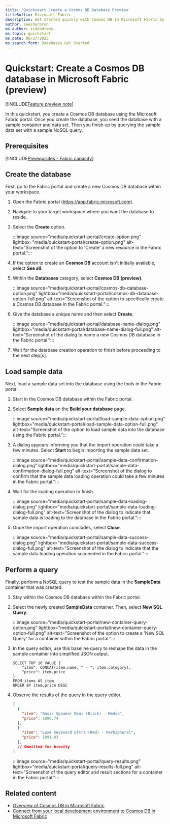 ```yaml
---
title: 'Quickstart Create a Cosmos DB Database Preview'
titleSuffix: Microsoft Fabric
description: Get started quickly with Cosmos DB in Microsoft Fabric by creating a new instance in the Microsoft Fabric portal.
author: seesharprun
ms.author: sidandrews
ms.topic: quickstart
ms.date: 06/27/2025
ms.search.form: Databases Get Started
---
```


# Quickstart: Create a Cosmos DB database in Microsoft Fabric (preview)

[!INCLUDE[Feature preview note](../../includes/feature-preview-note.md)]

In this quickstart, you create a Cosmos DB database using the Microsoft Fabric portal. Once you create the database, you seed the database with a sample container and data set. Then you finish up by querying the sample data set with a sample NoSQL query.

## Prerequisites

[!INCLUDE[Prerequisites - Fabric capacity](includes/prerequisite-fabric-capacity.md)]

## Create the database

First, go to the Fabric portal and create a new Cosmos DB database within your workspace.

1. Open the Fabric portal (<https://app.fabric.microsoft.com>).

1. Navigate to your target workspace where you want the database to reside.

1. Select the **Create** option.

    :::image source="media/quickstart-portal/create-option.png" lightbox="media/quickstart-portal/create-option.png" alt-text="Screenshot of the option to 'Create' a new resource in the Fabric portal.":::

1. If the option to create an **Cosmos DB** account isn't initially available, select **See all**.

1. Within the **Databases** category, select **Cosmos DB (preview)**.

    :::image source="media/quickstart-portal/cosmos-db-database-option.png" lightbox="media/quickstart-portal/cosmos-db-database-option-full.png" alt-text="Screenshot of the option to specifically create a Cosmos DB database in the Fabric portal.":::

1. Give the database a unique name and then select **Create**.

    :::image source="media/quickstart-portal/database-name-dialog.png" lightbox="media/quickstart-portal/database-name-dialog-full.png" alt-text="Screenshot of the dialog to name a new Cosmos DB database in the Fabric portal.":::

1. Wait for the database creation operation to finish before proceeding to the next step\[s\].

## Load sample data

Next, load a sample data set into the database using the tools in the Fabric portal.

1. Start in the Cosmos DB database within the Fabric portal.

1. Select **Sample data** on the **Build your database** page.

    :::image source="media/quickstart-portal/load-sample-data-option.png" lightbox="media/quickstart-portal/load-sample-data-option-full.png" alt-text="Screenshot of the option to load sample data into the database using the Fabric portal.":::

1. A dialog appears informing you that the import operation could take a few minutes. Select **Start** to begin importing the sample data set.

    :::image source="media/quickstart-portal/sample-data-confirmation-dialog.png" lightbox="media/quickstart-portal/sample-data-confirmation-dialog-full.png" alt-text="Screenshot of the dialog to confirm that the sample data loading operation could take a few minutes in the Fabric portal.":::

1. Wait for the loading operation to finish.

    :::image source="media/quickstart-portal/sample-data-loading-dialog.png" lightbox="media/quickstart-portal/sample-data-loading-dialog-full.png" alt-text="Screenshot of the dialog to indicate that sample data is loading to the database in the Fabric portal.":::

1. Once the import operation concludes, select **Close**.

    :::image source="media/quickstart-portal/sample-data-success-dialog.png" lightbox="media/quickstart-portal/sample-data-success-dialog-full.png" alt-text="Screenshot of the dialog to indicate that the sample data loading operation succeeded in the Fabric portal.":::

## Perform a query

Finally, perform a NoSQL query to test the sample data in the **SampleData** container that was created.

1. Stay within the Cosmos DB database within the Fabric portal.

1. Select the newly created **SampleData** container. Then, select **New SQL Query**.

    :::image source="media/quickstart-portal/new-container-query-option.png" lightbox="media/quickstart-portal/new-container-query-option-full.png" alt-text="Screenshot of the option to create a 'New SQL Query' for a container within the Fabric portal.":::

1. In the query editor, use this baseline query to reshape the data in the sample container into simplified JSON output.

    ```nosql
    SELECT TOP 10 VALUE {
        "item": CONCAT(item.name, " - ", item.category),
        "price": item.price
    }
    FROM items AS item
    ORDER BY item.price DESC
    ```

1. Observe the results of the query in the query editor.

    ```json
    [
      {
        "item": "Basic Speaker Mini (Black) - Media",
        "price": 1096.74
      },
      {
        "item": "Luxe Keyboard Ultra (Red) - Perhipheral",
        "price": 1091.03
      },
      // Ommitted for brevity
    ]
    ```    

    :::image source="media/quickstart-portal/query-results.png" lightbox="media/quickstart-portal/query-results-full.png" alt-text="Screenshot of the query editor and result sections for a container in the Fabric portal.":::

## Related content

- [Overview of Cosmos DB in Microsoft Fabric](overview.md)
- [Connect from your local development environment to Cosmos DB in Microsoft Fabric](how-to-connect-development.md)
